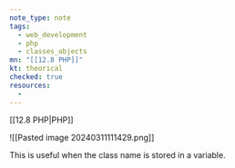 ```yaml
---
note_type: note
tags:
  - web_development
  - php
  - classes_objects
mn: "[[12.8 PHP]]"
kt: theorical
checked: true
resources:
  - 
---
```

[[12.8 PHP|PHP]]

![[Pasted image 20240311111429.png]]

This is useful when the class name is stored in a variable. 

